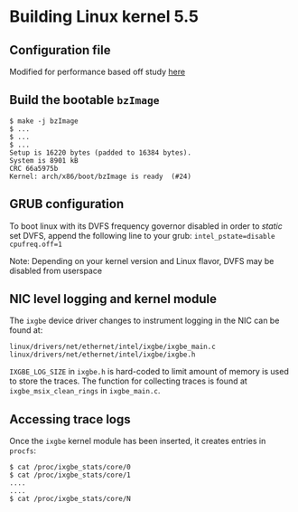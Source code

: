 # Building Linux kernel 5.5

## Configuration file
Modified for performance based off study [here](https://github.com/LinuxPerfStudy/LEBench)

## Build the bootable `bzImage`
```
$ make -j bzImage
$ ...
$ ...
$ ...
Setup is 16220 bytes (padded to 16384 bytes).
System is 8901 kB
CRC 66a5975b
Kernel: arch/x86/boot/bzImage is ready  (#24)
```

## GRUB configuration
To boot linux with its DVFS frequency governor disabled in order to *static* set DVFS, append the following line to your grub: `intel_pstate=disable cpufreq.off=1`

Note: Depending on your kernel version and Linux flavor, DVFS may be disabled from userspace

## NIC level logging and kernel module
The `ixgbe` device driver changes to instrument logging in the NIC can be found at:
```
linux/drivers/net/ethernet/intel/ixgbe/ixgbe_main.c
linux/drivers/net/ethernet/intel/ixgbe/ixgbe.h
```

`IXGBE_LOG_SIZE` in `ixgbe.h` is hard-coded to limit amount of memory is used to store the traces. The function for collecting traces is found at `ixgbe_msix_clean_rings` in `ixgbe_main.c`.

## Accessing trace logs
Once the `ixgbe` kernel module has been inserted, it creates entries in `procfs`:

```
$ cat /proc/ixgbe_stats/core/0
$ cat /proc/ixgbe_stats/core/1
....
....
$ cat /proc/ixgbe_stats/core/N
```
